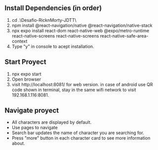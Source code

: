 ## Install Dependencies (in order)
1. cd .\Desafio-RicknMorty-JDTT\
2. npm install @react-navigation/native @react-navigation/native-stack
3. npx expo install react-dom react-native-web @expo/metro-runtime react-native-screens react-native-screens react-native-safe-area-context
4. Type "y" in console to acept installation.
## Start Proyect
1. npx expo start
2. Open browser
3. visit http://localhost:8081/ for web version. in case of android use QR code shown in terminal, stay in the same wifi network to visit 192.168.1.116:8081.
## Navigate proyect
- All characters are displayed by default.
- Use pages to navigate
- Search bar updates the name of character you are searching for.
- Press "more" button in each character card to see more information about.